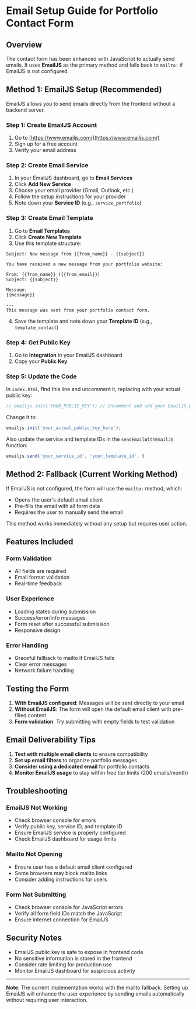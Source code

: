 # Email Setup Guide for Portfolio Contact Form

## Overview
The contact form has been enhanced with JavaScript to actually send emails. It uses **EmailJS** as the primary method and falls back to `mailto:` if EmailJS is not configured.

## Method 1: EmailJS Setup (Recommended)

EmailJS allows you to send emails directly from the frontend without a backend server.

### Step 1: Create EmailJS Account
1. Go to [https://www.emailjs.com/](https://www.emailjs.com/)
2. Sign up for a free account
3. Verify your email address

### Step 2: Create Email Service
1. In your EmailJS dashboard, go to **Email Services**
2. Click **Add New Service**
3. Choose your email provider (Gmail, Outlook, etc.)
4. Follow the setup instructions for your provider
5. Note down your **Service ID** (e.g., `service_portfolio`)

### Step 3: Create Email Template
1. Go to **Email Templates**
2. Click **Create New Template**
3. Use this template structure:

```
Subject: New message from {{from_name}} - {{subject}}

You have received a new message from your portfolio website:

From: {{from_name}} ({{from_email}})
Subject: {{subject}}

Message:
{{message}}

---
This message was sent from your portfolio contact form.
```

4. Save the template and note down your **Template ID** (e.g., `template_contact`)

### Step 4: Get Public Key
1. Go to **Integration** in your EmailJS dashboard
2. Copy your **Public Key**

### Step 5: Update the Code
In `index.html`, find this line and uncomment it, replacing with your actual public key:

```javascript
// emailjs.init('YOUR_PUBLIC_KEY'); // Uncomment and add your EmailJS public key
```

Change it to:
```javascript
emailjs.init('your_actual_public_key_here');
```

Also update the service and template IDs in the `sendEmailWithEmailJS` function:
```javascript
emailjs.send('your_service_id', 'your_template_id', {
```

## Method 2: Fallback (Current Working Method)

If EmailJS is not configured, the form will use the `mailto:` method, which:
- Opens the user's default email client
- Pre-fills the email with all form data
- Requires the user to manually send the email

This method works immediately without any setup but requires user action.

## Features Included

### Form Validation
- All fields are required
- Email format validation
- Real-time feedback

### User Experience
- Loading states during submission
- Success/error/info messages
- Form reset after successful submission
- Responsive design

### Error Handling
- Graceful fallback to mailto if EmailJS fails
- Clear error messages
- Network failure handling

## Testing the Form

1. **With EmailJS configured**: Messages will be sent directly to your email
2. **Without EmailJS**: The form will open the default email client with pre-filled content
3. **Form validation**: Try submitting with empty fields to test validation

## Email Deliverability Tips

1. **Test with multiple email clients** to ensure compatibility
2. **Set up email filters** to organize portfolio messages
3. **Consider using a dedicated email** for portfolio contacts
4. **Monitor EmailJS usage** to stay within free tier limits (200 emails/month)

## Troubleshooting

### EmailJS Not Working
- Check browser console for errors
- Verify public key, service ID, and template ID
- Ensure EmailJS service is properly configured
- Check EmailJS dashboard for usage limits

### Mailto Not Opening
- Ensure user has a default email client configured
- Some browsers may block mailto links
- Consider adding instructions for users

### Form Not Submitting
- Check browser console for JavaScript errors
- Verify all form field IDs match the JavaScript
- Ensure internet connection for EmailJS

## Security Notes

- EmailJS public key is safe to expose in frontend code
- No sensitive information is stored in the frontend
- Consider rate limiting for production use
- Monitor EmailJS dashboard for suspicious activity

---

**Note**: The current implementation works with the mailto fallback. Setting up EmailJS will enhance the user experience by sending emails automatically without requiring user interaction.